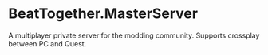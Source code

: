 # BeatTogether.MasterServer
A multiplayer private server for the modding community.
Supports crossplay between PC and Quest.
